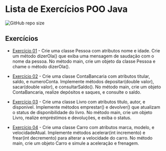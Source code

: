 # Lista de Exercícios POO Java

![GitHub repo size](https://img.shields.io/github/repo-size/Lucas-Viesan/Exercicios-Java-POO)

## Exercícios

- [Exercício 01](https://github.com/Lucas-Viesan/Exercicios-Java-POO/tree/main/Exercicio01) - Crie uma classe Pessoa com atributos nome e idade. Crie um método
  dizerOla() que exiba uma mensagem de saudação com o nome da pessoa. No
  método main, crie um objeto da classe Pessoa e chame o método dizerOla().

- [Exercício 02](https://github.com/Lucas-Viesan/Exercicios-Java-POO/tree/main/Exercicio02) - Crie uma classe ContaBancaria com atributos titular, saldo, e
  numeroConta. Implemente métodos depositar(double valor),
  sacar(double valor), e consultarSaldo(). No método main, crie um
  objeto ContaBancaria, realize depósitos e saques, e consulte o saldo.

- [Exercício 03](https://github.com/Lucas-Viesan/Exercicios-Java-POO/tree/main/Exercicio03) - Crie uma classe Livro com atributos titulo, autor, e disponivel.
  Implemente métodos emprestar() e devolver() que atualizam o status de
  disponibilidade do livro. No método main, crie um objeto Livro, realize
  empréstimos e devoluções, e exiba o status.

- [Exercício 04](https://github.com/Lucas-Viesan/Exercicios-Java-POO/tree/main/Exercico04) - Crie uma classe Carro com atributos marca, modelo, e velocidadeAtual.
  Implemente métodos acelerar(int incremento) e frear(int
  decremento) para alterar a velocidade do carro. No método main, crie um objeto
  Carro e simule a aceleração e frenagem.
